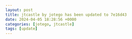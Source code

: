 ```yaml
---
layout: post
title: jtcastle by jotego has been updated to 7e16d43
date: 2024-04-05 18:28:56 +0000
categories: [jotego, jtcastle]
tags: [update]
---
```


